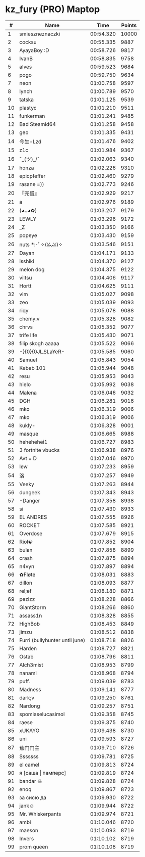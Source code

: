 # kz_fury (PRO) Maptop

|  # | Name | Time | Points |
|-------------- | -------------- | -------------- | -------------- | 
| 1 | smieszneznaczki | 00:54.320 | 10000 | 
| 2 | cocksu | 00:55.335 | 9887 | 
| 3 | AyayaBoy :D | 00:58.726 | 9817 | 
| 4 | IvanB | 00:58.835 | 9758 | 
| 5 | alves | 00:59.523 | 9684 | 
| 6 | pogo | 00:59.750 | 9634 | 
| 7 | neon | 01:00.758 | 9597 | 
| 8 | lynch | 01:00.789 | 9570 | 
| 9 | tatska | 01:01.125 | 9539 | 
| 10 | plastyc | 01:01.210 | 9511 | 
| 11 | funkerman | 01:01.241 | 9485 | 
| 12 | Bad Steamid64 | 01:01.258 | 9458 | 
| 13 | geo | 01:01.335 | 9431 | 
| 14 | 今生-Lzd | 01:01.476 | 9402 | 
| 15 | z1c | 01:01.984 | 9367 | 
| 16 | ¯\_(ツ)_/¯ | 01:02.063 | 9340 | 
| 17 | honza | 01:02.226 | 9310 | 
| 18 | epicpfeffer | 01:02.460 | 9279 | 
| 19 | rasane =)) | 01:02.773 | 9246 | 
| 20 | 『完蛋』 | 01:02.929 | 9217 | 
| 21 | a | 01:02.976 | 9189 | 
| 22 | (◕ᴗ◕✿) | 01:03.207 | 9179 | 
| 23 | LEWLY | 01:03.296 | 9172 | 
| 24 | _Z | 01:03.350 | 9166 | 
| 25 | popeye | 01:03.430 | 9159 | 
| 26 | nuts *:･ﾟ✧(ꈍᴗꈍ)✧ | 01:03.546 | 9151 | 
| 27 | Dayan | 01:04.171 | 9133 | 
| 28 | isshiki | 01:04.370 | 9127 | 
| 29 | melon dog | 01:04.375 | 9122 | 
| 30 | viltsu | 01:04.406 | 9117 | 
| 31 | Hortt | 01:04.625 | 9111 | 
| 32 | vlm | 01:05.027 | 9098 | 
| 33 | zeo | 01:05.039 | 9093 | 
| 34 | riqy | 01:05.078 | 9088 | 
| 35 | chemy:v | 01:05.328 | 9082 | 
| 36 | chrvs | 01:05.352 | 9077 | 
| 37 | trife life | 01:05.430 | 9071 | 
| 38 | filip skogh aaaaa | 01:05.522 | 9066 | 
| 39 | -}{0}{0JI_SLaYeR- | 01:05.585 | 9060 | 
| 40 | Samuel | 01:05.843 | 9054 | 
| 41 | Kebab 101 | 01:05.944 | 9048 | 
| 42 | resu | 01:05.953 | 9043 | 
| 43 | hielo | 01:05.992 | 9038 | 
| 44 | Malena | 01:06.046 | 9032 | 
| 45 | DGH | 01:06.281 | 9016 | 
| 46 | mko | 01:06.319 | 9006 | 
| 47 | mko | 01:06.319 | 9006 | 
| 48 | kukly- | 01:06.328 | 9001 | 
| 49 | masque | 01:06.665 | 8988 | 
| 50 | hehehehei1 | 01:06.727 | 8983 | 
| 51 | 3 fortnite vbucks | 01:06.938 | 8976 | 
| 52 | Avt = D | 01:07.046 | 8970 | 
| 53 | lew | 01:07.233 | 8959 | 
| 54 | 洛 | 01:07.257 | 8949 | 
| 55 | Veeky | 01:07.263 | 8944 | 
| 56 | dungeek | 01:07.343 | 8943 | 
| 57 | -Danger | 01:07.358 | 8938 | 
| 58 | si | 01:07.430 | 8933 | 
| 59 | EL ANDRES | 01:07.555 | 8926 | 
| 60 | ROCKET | 01:07.585 | 8921 | 
| 61 | Overdose | 01:07.679 | 8915 | 
| 62 | Riol☯ | 01:07.852 | 8904 | 
| 63 | bulan | 01:07.858 | 8899 | 
| 64 | crash | 01:07.875 | 8894 | 
| 65 | n4vyn | 01:07.897 | 8894 | 
| 66 | ✿Fløte | 01:08.031 | 8883 | 
| 67 | dillon | 01:08.093 | 8877 | 
| 68 | rel;ef | 01:08.180 | 8871 | 
| 69 | pezizz | 01:08.228 | 8866 | 
| 70 | GiantStorm | 01:08.266 | 8860 | 
| 71 | assass1n | 01:08.328 | 8855 | 
| 72 | HighBob | 01:08.453 | 8849 | 
| 73 | jimzu | 01:08.512 | 8838 | 
| 74 | Furri (bullyhunter until june) | 01:08.718 | 8826 | 
| 75 | Harden | 01:08.727 | 8821 | 
| 76 | Ostab | 01:08.796 | 8811 | 
| 77 | Alch3mist | 01:08.953 | 8799 | 
| 78 | nanami | 01:08.968 | 8794 | 
| 79 | puff. | 01:09.039 | 8783 | 
| 80 | Madness | 01:09.141 | 8777 | 
| 81 | dark;v | 01:09.250 | 8761 | 
| 82 | Nardong | 01:09.257 | 8751 | 
| 83 | spomiaselucasimol | 01:09.358 | 8745 | 
| 84 | raese | 01:09.375 | 8740 | 
| 85 | xUKAYO | 01:09.438 | 8730 | 
| 86 | uni | 01:09.593 | 8727 | 
| 87 | 蕉门门主 | 01:09.710 | 8726 | 
| 88 | Sssssss | 01:09.781 | 8725 | 
| 89 | el camel | 01:09.813 | 8724 | 
| 90 | я [саша \| памперс] | 01:09.819 | 8724 | 
| 91 | bandar ☠ | 01:09.828 | 8724 | 
| 92 | enoq | 01:09.867 | 8723 | 
| 93 | за сисю да | 01:09.930 | 8722 | 
| 94 | jank☺ | 01:09.944 | 8722 | 
| 95 | Mr. Whiskerpants | 01:09.974 | 8721 | 
| 96 | ambi | 01:10.046 | 8720 | 
| 97 | maeson | 01:10.093 | 8719 | 
| 98 | Invers | 01:10.102 | 8719 | 
| 99 | prom queen | 01:10.108 | 8719 | 

